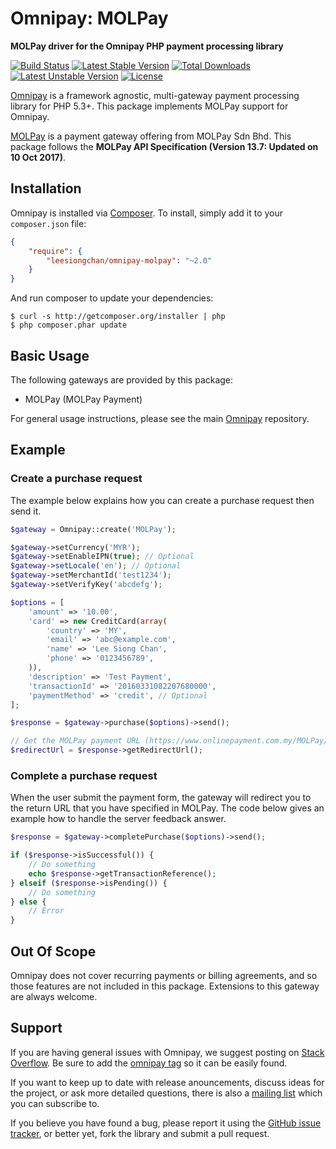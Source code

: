 # Omnipay: MOLPay

**MOLPay driver for the Omnipay PHP payment processing library**

[![Build Status](https://travis-ci.org/leesiongchan/omnipay-molpay.png?branch=master)](https://travis-ci.org/leesiongchan/omnipay-molpay)
[![Latest Stable Version](https://poser.pugx.org/leesiongchan/omnipay-molpay/v/stable)](https://packagist.org/packages/leesiongchan/omnipay-molpay)
[![Total Downloads](https://poser.pugx.org/leesiongchan/omnipay-molpay/downloads)](https://packagist.org/packages/leesiongchan/omnipay-molpay)
[![Latest Unstable Version](https://poser.pugx.org/leesiongchan/omnipay-molpay/v/unstable)](https://packagist.org/packages/leesiongchan/omnipay-molpay)
[![License](https://poser.pugx.org/leesiongchan/omnipay-molpay/license)](https://packagist.org/packages/leesiongchan/omnipay-molpay)

[Omnipay](https://github.com/thephpleague/omnipay) is a framework agnostic, multi-gateway payment
processing library for PHP 5.3+. This package implements MOLPay support for Omnipay.

[MOLPay](http://www.molpay.com) is a payment gateway offering from MOLPay Sdn Bhd. This package follows the **MOLPay API Specification (Version 13.7: Updated on 10 Oct 2017)**.

## Installation

Omnipay is installed via [Composer](http://getcomposer.org/). To install, simply add it
to your `composer.json` file:

```json
{
    "require": {
        "leesiongchan/omnipay-molpay": "~2.0"
    }
}
```

And run composer to update your dependencies:

    $ curl -s http://getcomposer.org/installer | php
    $ php composer.phar update

## Basic Usage

The following gateways are provided by this package:

* MOLPay (MOLPay Payment)

For general usage instructions, please see the main [Omnipay](https://github.com/thephpleague/omnipay)
repository.

## Example

### Create a purchase request

The example below explains how you can create a purchase request then send it.

```php
$gateway = Omnipay::create('MOLPay');

$gateway->setCurrency('MYR');
$gateway->setEnableIPN(true); // Optional
$gateway->setLocale('en'); // Optional
$gateway->setMerchantId('test1234');
$gateway->setVerifyKey('abcdefg');

$options = [
    'amount' => '10.00',
    'card' => new CreditCard(array(
        'country' => 'MY',
        'email' => 'abc@example.com',
        'name' => 'Lee Siong Chan',
        'phone' => '0123456789',
    )),
    'description' => 'Test Payment',
    'transactionId' => '20160331082207680000',
    'paymentMethod' => 'credit', // Optional
];

$response = $gateway->purchase($options)->send();

// Get the MOLPay payment URL (https://www.onlinepayment.com.my/MOLPay/pay/...)
$redirectUrl = $response->getRedirectUrl();
```

### Complete a purchase request

When the user submit the payment form, the gateway will redirect you to the return URL that you have specified in MOLPay. The code below gives an example how to handle the server feedback answer.

```php
$response = $gateway->completePurchase($options)->send();

if ($response->isSuccessful()) {
    // Do something
    echo $response->getTransactionReference();
} elseif ($response->isPending()) {
    // Do something
} else {
    // Error
}
```

## Out Of Scope

Omnipay does not cover recurring payments or billing agreements, and so those features are not included in this package. Extensions to this gateway are always welcome.

## Support

If you are having general issues with Omnipay, we suggest posting on
[Stack Overflow](http://stackoverflow.com/). Be sure to add the
[omnipay tag](http://stackoverflow.com/questions/tagged/omnipay) so it can be easily found.

If you want to keep up to date with release anouncements, discuss ideas for the project,
or ask more detailed questions, there is also a [mailing list](https://groups.google.com/forum/#!forum/omnipay) which
you can subscribe to.

If you believe you have found a bug, please report it using the [GitHub issue tracker](https://github.com/leesiongchan/omnipay-molpay/issues),
or better yet, fork the library and submit a pull request.
